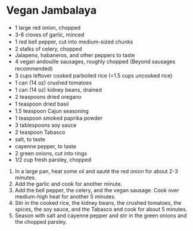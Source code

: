 # Vegan Jambalaya

- <span class="wprm-recipe-ingredient-amount">1</span> large <span class="wprm-recipe-ingredient-name">red onion, chopped</span><svg height="16" version="1.1" viewbox="0 0 16 16" width="16" x="0px" xml:space="preserve" xmlns="http://www.w3.org/2000/svg" xmlns:xlink="http://www.w3.org/1999/xlink" y="0px"></svg>
- <span class="wprm-recipe-ingredient-amount">3-6</span> <span class="wprm-recipe-ingredient-name">cloves of garlic, minced</span><svg height="16" version="1.1" viewbox="0 0 16 16" width="16" x="0px" xml:space="preserve" xmlns="http://www.w3.org/2000/svg" xmlns:xlink="http://www.w3.org/1999/xlink" y="0px"></svg>
- <span class="wprm-recipe-ingredient-amount">1</span> <span class="wprm-recipe-ingredient-name">red bell pepper, cut into medium-sized chunks</span><svg height="16" version="1.1" viewbox="0 0 16 16" width="16" x="0px" xml:space="preserve" xmlns="http://www.w3.org/2000/svg" xmlns:xlink="http://www.w3.org/1999/xlink" y="0px"></svg>
- <span class="wprm-recipe-ingredient-amount">2</span> <span class="wprm-recipe-ingredient-name">stalks of celery, chopped</span><svg height="16" version="1.1" viewbox="0 0 16 16" width="16" x="0px" xml:space="preserve" xmlns="http://www.w3.org/2000/svg" xmlns:xlink="http://www.w3.org/1999/xlink" y="0px"></svg>
- <span class="wprm-recipe-ingredient-name">Jalapeno, habaneros, and other peppers to taste</span>
- <span class="wprm-recipe-ingredient-amount">4</span> <span class="wprm-recipe-ingredient-name">vegan andouille sausages, roughly chopped</span> <span class="wprm-recipe-ingredient-notes wprm-recipe-ingredient-notes-faded">(Beyond sausages recommended)</span><svg height="16" version="1.1" viewbox="0 0 16 16" width="16" x="0px" xml:space="preserve" xmlns="http://www.w3.org/2000/svg" xmlns:xlink="http://www.w3.org/1999/xlink" y="0px"></svg>
- <span class="wprm-recipe-ingredient-amount">3</span> <span class="wprm-recipe-ingredient-unit">cups</span> <span class="wprm-recipe-ingredient-name">leftover cooked parboiled rice</span> <span class="wprm-recipe-ingredient-notes wprm-recipe-ingredient-notes-faded">(=1.5 cups uncooked rice)</span><svg height="16" version="1.1" viewbox="0 0 16 16" width="16" x="0px" xml:space="preserve" xmlns="http://www.w3.org/2000/svg" xmlns:xlink="http://www.w3.org/1999/xlink" y="0px"></svg>
- <span class="wprm-recipe-ingredient-amount">1</span> <span class="wprm-recipe-ingredient-unit">can (14 oz)</span> <span class="wprm-recipe-ingredient-name">crushed tomatoes</span><svg height="16" version="1.1" viewbox="0 0 16 16" width="16" x="0px" xml:space="preserve" xmlns="http://www.w3.org/2000/svg" xmlns:xlink="http://www.w3.org/1999/xlink" y="0px"></svg>
- <span class="wprm-recipe-ingredient-amount">1</span> <span class="wprm-recipe-ingredient-unit">can (14 oz)</span> <span class="wprm-recipe-ingredient-name">kidney beans, drained</span><svg height="16" version="1.1" viewbox="0 0 16 16" width="16" x="0px" xml:space="preserve" xmlns="http://www.w3.org/2000/svg" xmlns:xlink="http://www.w3.org/1999/xlink" y="0px"></svg>
- <span class="wprm-recipe-ingredient-amount">2</span> <span class="wprm-recipe-ingredient-unit">teaspoons</span> <span class="wprm-recipe-ingredient-name">dried oregano</span><svg height="16" version="1.1" viewbox="0 0 16 16" width="16" x="0px" xml:space="preserve" xmlns="http://www.w3.org/2000/svg" xmlns:xlink="http://www.w3.org/1999/xlink" y="0px"></svg>
- <span class="wprm-recipe-ingredient-amount">1</span> <span class="wprm-recipe-ingredient-unit">teaspoon</span> <span class="wprm-recipe-ingredient-name">dried basil</span><svg height="16" version="1.1" viewbox="0 0 16 16" width="16" x="0px" xml:space="preserve" xmlns="http://www.w3.org/2000/svg" xmlns:xlink="http://www.w3.org/1999/xlink" y="0px"></svg>
- <span class="wprm-recipe-ingredient-amount">1.5</span> <span class="wprm-recipe-ingredient-unit">teaspoon</span> <span class="wprm-recipe-ingredient-name">Cajun seasoning</span><svg height="16" version="1.1" viewbox="0 0 16 16" width="16" x="0px" xml:space="preserve" xmlns="http://www.w3.org/2000/svg" xmlns:xlink="http://www.w3.org/1999/xlink" y="0px"></svg>
- <span class="wprm-recipe-ingredient-amount">1</span> <span class="wprm-recipe-ingredient-unit">teaspoon</span> <span class="wprm-recipe-ingredient-name">smoked paprika powder</span><svg height="16" version="1.1" viewbox="0 0 16 16" width="16" x="0px" xml:space="preserve" xmlns="http://www.w3.org/2000/svg" xmlns:xlink="http://www.w3.org/1999/xlink" y="0px"></svg>
- <span class="wprm-recipe-ingredient-amount">3</span> <span class="wprm-recipe-ingredient-unit">tablespoons</span> <span class="wprm-recipe-ingredient-name">soy sauce</span><svg height="16" version="1.1" viewbox="0 0 16 16" width="16" x="0px" xml:space="preserve" xmlns="http://www.w3.org/2000/svg" xmlns:xlink="http://www.w3.org/1999/xlink" y="0px"></svg>
- <span class="wprm-recipe-ingredient-amount">2</span> <span class="wprm-recipe-ingredient-unit">teaspoon</span> <span class="wprm-recipe-ingredient-name">Tabasco</span><svg height="16" version="1.1" viewbox="0 0 16 16" width="16" x="0px" xml:space="preserve" xmlns="http://www.w3.org/2000/svg" xmlns:xlink="http://www.w3.org/1999/xlink" y="0px"></svg>
- <span class="wprm-recipe-ingredient-name">salt, to taste</span><svg height="16" version="1.1" viewbox="0 0 16 16" width="16" x="0px" xml:space="preserve" xmlns="http://www.w3.org/2000/svg" xmlns:xlink="http://www.w3.org/1999/xlink" y="0px"></svg>
- <span class="wprm-recipe-ingredient-name">cayenne pepper, to taste</span><svg height="16" version="1.1" viewbox="0 0 16 16" width="16" x="0px" xml:space="preserve" xmlns="http://www.w3.org/2000/svg" xmlns:xlink="http://www.w3.org/1999/xlink" y="0px"></svg>
- <span class="wprm-recipe-ingredient-amount">2</span> <span class="wprm-recipe-ingredient-name">green onions, cut into rings</span><svg height="16" version="1.1" viewbox="0 0 16 16" width="16" x="0px" xml:space="preserve" xmlns="http://www.w3.org/2000/svg" xmlns:xlink="http://www.w3.org/1999/xlink" y="0px"></svg>
- <span class="wprm-recipe-ingredient-amount">1/2</span> <span class="wprm-recipe-ingredient-unit">cup</span> <span class="wprm-recipe-ingredient-name">fresh parsley, chopped</span>

1. <div>In a large pan, heat some oil and sauté the red onion for about 2-3 minutes.</div>
2. <div>Add the garlic and cook for another minute.</div>
3. <div>Add the bell pepper, the celery, and the vegan sausage. Cook over medium-high heat for another 5 minutes.</div>
4. <div>Stir in the cooked rice, the kidney beans, the crushed tomatoes, the spices, the soy sauce, and the Tabasco and cook for about 5 minutes.</div>
5. <div>Season with salt and cayenne pepper and stir in the green onions and the chopped parsley.</div>